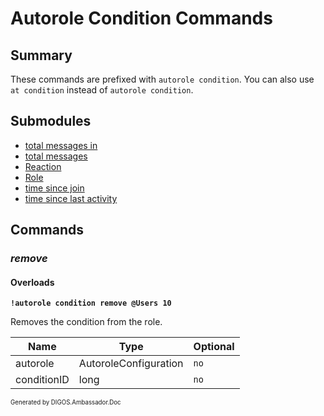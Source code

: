 ﻿Autorole Condition Commands
===========================
## Summary
These commands are prefixed with `autorole condition`. You can also use `at condition` instead of `autorole condition`.

## Submodules
* [total messages in](autorole_condition_total-messages-in.md)
* [total messages](autorole_condition_total-messages.md)
* [Reaction](autorole_condition_reaction.md)
* [Role](autorole_condition_role.md)
* [time since join](autorole_condition_time-since-join.md)
* [time since last activity](autorole_condition_time-since-last-activity.md)

## Commands
### *remove*
#### Overloads
**`!autorole condition remove @Users 10`**

Removes the condition from the role.

| Name | Type | Optional |
| --- | --- | --- |
| autorole | AutoroleConfiguration | `no` |
| conditionID | long | `no` |

<sub><sup>Generated by DIGOS.Ambassador.Doc</sup></sub>